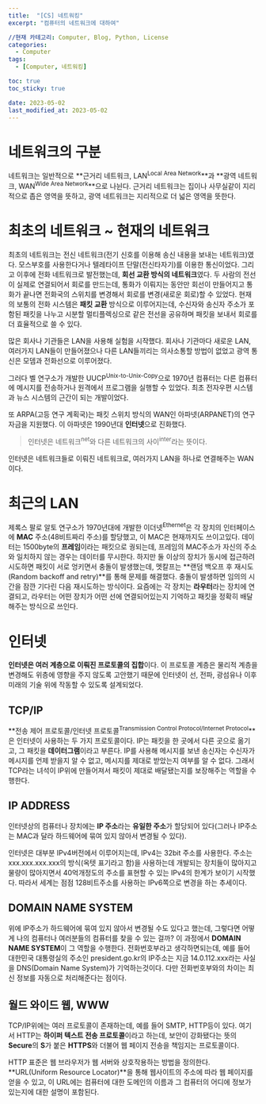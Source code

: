 ```yaml
---
title:  "[CS] 네트워킹"
excerpt: "컴퓨터의 네트워크에 대하여"

//현재 카테고리: Computer, Blog, Python, License
categories:
  - Computer
tags:
  - [Computer, 네트워킹]

toc: true
toc_sticky: true

date: 2023-05-02
last_modified_at: 2023-05-02
---
```


# 네트워크의 구분
네트워크는 일반적으로 **근거리 네트워크, LAN<sup>Local Area Network</sup>**과 **광역 네트워크, WAN<sup>Wide Area Network</sup>**으로 나뉜다. 근거리 네트워크는 집이나 사무실같이 지리적으로 좁은 영역을 뜻하고, 광역 네트워크는 지리적으로 더 넓은 영역을 뜻한다.

# 최초의 네트워크 ~ 현재의 네트워크
최초의 네트워크는 전신 네트워크(전기 신호를 이용해 송신 내용을 보내는 네트워크)였다. 모스부호를 사용한다거나 텔레타이프 단말(전신타자기)를 이용한 통신이었다. 그리고 이후에 전화 네트워크로 발전했는데, **회선 교환 방식의 네트워크**였다. 두 사람의 전선이 실제로 연결되어서 회로를 만드는데, 통화가 이뤄지는 동안만 회선이 만들어지고 통화가 끝나면 전화국의 스위치를 변경해서 회로를 변경(새로운 회로)할 수 있었다. 현재의 보통의 전화 시스템은 **패킷 교환** 방식으로 이루어지는데, 수신자와 송신자 주소가 포함된 패킷을 나누고 시분할 멀티플렉싱으로 같은 전선을 공유하며 패킷을 보내서 회로를 더 효율적으로 쓸 수 있다.

많은 회사나 기관들은 LAN을 사용해 실험을 시작했다. 회사나 기관마다 새로운 LAN, 여러가지 LAN들이 만들어졌으나 다른 LAN들끼리는 의사소통할 방법이 없었고 광역 통신은 모뎀과 전화선으로 이루어졌다.

그러다 벨 연구소가 개발한 UUCP<sup>Unix-to-Unix-Copy</sup>으로 1970년 컴퓨터는 다른 컴퓨터에 메시지를 전송하거나 원격에서 프로그램을 실행할 수 있었다. 최초 전자우편 시스템과 뉴스 시스템의 근간이 되는 개발이었다.

또 ARPA(고등 연구 계획국)는 패킷 스위치 방식의 WAN인 아파넷(ARPANET)의 연구 자금을 지원했다. 이 아파넷은 1990년대 **인터넷**으로 진화했다.

>인터넷은 네트워크<sup>net</sup>와 다른 네트워크의 사이<sup>inter</sup>라는 뜻이다.

인터넷은 네트워크들로 이뤄진 네트워크로, 여러가지 LAN을 하나로 연결해주는 WAN이다.

# 최근의 LAN
제록스 팔로 알토 연구소가 1970년대에 개발한 이더넷<sup>Ethernet</sup>은 각 장치의 인터페이스에 **MAC** 주소(48비트짜리 주소)를 할당했고, 이 MAC은 현재까지도 쓰이고있다. 데이터는 1500byte의 **프레임**이라는 패킷으로 궝되는데, 프레임의 MAC주소가 자신의 주소와 일치하지 않는 경우는 데이터를 무시한다. 하지만 둘 이상의 장치가 동시에 접근하려 시도하면 패킷이 서로 엉키면서 충돌이 발생했는데, 멧칼프는 **랜덤 백오프 후 재시도(Random backoff and retry)**를 통해 문제를 해결했다. 충돌이 발생하면 임의의 시간을 잠깐 기다린 다음 재시도하는 방식이다. 요즘에는 각 장치는 **라우터**라는 장치에 연결되고, 라우터는 어떤 장치가 어떤 선에 연결되어있는지 기억하고 패킷을 정확히 배달해주는 방식으로 쓰인다.

# 인터넷
**인터넷은 여러 계층으로 이뤄진 프로토콜의 집합**이다. 이 프로토콜 계층은 물리적 계층을 변경해도 위층에 영향을 주지 않도록 고안했기 때문에 인터넷이 선, 전파, 광섬유나 이후 미래의 기술 위에 작동할 수 있도록 설계되었다.

## TCP/IP
**전송 제어 프로토콜/인터넷 프로토콜<sup>Transmission Control Protocol/Internet Protocol</sup>**은 인터넷이 사용하는 두 가지 프로토콜이다. IP는 패킷을 한 곳에서 다른 곳으로 옮기고, 그 패킷을 **데이터그램**이라고 부른다. IP를 사용해 메시지를 보낸 송신자는 수신자가 메시지를 언제 받을지 알 수 없고, 메시지를 제대로 받았는지 여부를 알 수 없다. 그래서 TCP라는 녀석이 IP위에 만들어져서 패킷이 제대로 배달됐는지를 보장해주는 역할을 수행한다.

## IP ADDRESS
인터넷상의 컴퓨터나 장치에는 **IP 주소**라는 **유일한 주소**가 할당되어 있다(그러나 IP주소는 MAC과 달라 하드웨어에 묶여 있지 않아서 변경될 수 있다).

인터넷은 대부분 IPv4버전에서 이루어지는데, IPv4는 32bit 주소를 사용한다. 주소는 xxx.xxx.xxx.xxx의 방식(옥텟 표기라고 함)을 사용하는데 개발되는 장치들이 많아지고 물량이 많아지면서 40억개정도의 주소를 표현할 수 있는 IPv4의 한계가 보이기 시작했다. 따라서 세계는 점점 128비트주소를 사용하는 IPv6쪽으로 변경을 하는 추세이다.

## DOMAIN NAME SYSTEM
위에 IP주소가 하드웨어에 묶여 있지 않아서 변경될 수도 있다고 했는데, 그렇다면 어떻게 나의 컴퓨터나 여러분들의 컴퓨터를 찾을 수 있는 걸까? 이 과정에서 **DOMAIN NAME SYSTEM**이 그 역할을 수행한다. 전화번호부라고 생각하면되는데, 예를 들어 대한민국 대통령실의 주소인 president.go.kr의 IP주소는 지금 14.0.112.xxx라는 사실을 DNS(Domain Name System)가 기억하는것이다. 다만 전화번호부와의 차이는 최신 정보를 자동으로 처리해준다는 점이다.

## 월드 와이드 웹, WWW
TCP/IP위에는 여러 프로토콜이 존재하는데, 예를 들어 SMTP, HTTP등이 있다. 여기서 HTTP는 **하이퍼 텍스트 전송 프로토콜**이라고 하는데, 보안이 강화됐다는 뜻의 **Secure**의 **S**가 붙은 **HTTPS**와 더불어 웹 페이지 전송을 책임지는 프로토콜이다.

HTTP 표준은 웹 브라우저가 웹 서버와 상호작용하는 방법을 정의한다. **URL(Uniform Resource Locator)**을 통해 웹사이트의 주소에 따라 웹 페이지를 얻을 수 있고, 이 URL에는 컴퓨터에 대한 도메인의 이름과 그 컴퓨터의 어디에 정보가 있는지에 대한 설명이 포함된다.

